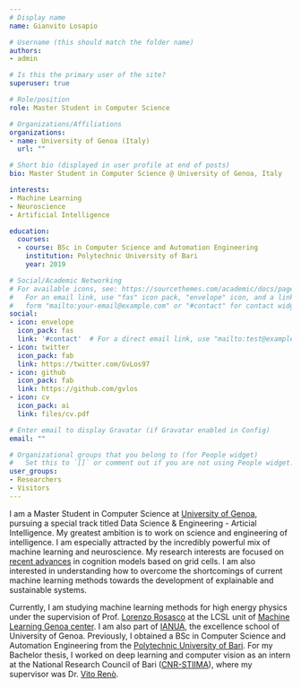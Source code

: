 ```yaml
---
# Display name
name: Gianvito Losapio

# Username (this should match the folder name)
authors:
- admin

# Is this the primary user of the site?
superuser: true

# Role/position
role: Master Student in Computer Science

# Organizations/Affiliations
organizations:
- name: University of Genoa (Italy)
  url: ""

# Short bio (displayed in user profile at end of posts)
bio: Master Student in Computer Science @ University of Genoa, Italy

interests:
- Machine Learning
- Neuroscience
- Artificial Intelligence

education:
  courses:
  - course: BSc in Computer Science and Automation Engineering
    institution: Polytechnic University of Bari
    year: 2019

# Social/Academic Networking
# For available icons, see: https://sourcethemes.com/academic/docs/page-builder/#icons
#   For an email link, use "fas" icon pack, "envelope" icon, and a link in the
#   form "mailto:your-email@example.com" or "#contact" for contact widget.
social:
- icon: envelope
  icon_pack: fas
  link: '#contact'  # For a direct email link, use "mailto:test@example.org".
- icon: twitter
  icon_pack: fab
  link: https://twitter.com/GvLos97
- icon: github
  icon_pack: fab
  link: https://github.com/gvlos
- icon: cv
  icon_pack: ai
  link: files/cv.pdf

# Enter email to display Gravatar (if Gravatar enabled in Config)
email: ""

# Organizational groups that you belong to (for People widget)
#   Set this to `[]` or comment out if you are not using People widget.
user_groups:
- Researchers
- Visitors
---
```


I am a Master Student in Computer Science at [University of Genoa](https://unige.it/en/), pursuing a special track titled Data Science & Engineering - Articial Intelligence. My greatest ambition is to work on science and engineering of intelligence. I am especially attracted by the incredibly powerful mix of machine learning and neuroscience. My research interests are focused on [recent advances](https://www.quantamagazine.org/the-brain-maps-out-ideas-and-memories-like-spaces-20190114/) in cognition models based on grid cells. I am also interested in understanding how to overcome the shortcomings of current machine learning methods towards the development of explainable and sustainable systems.

Currently, I am studying machine learning methods for high energy physics under the supervision of Prof. [Lorenzo Rosasco](http://web.mit.edu/lrosasco/www/) at the LCSL unit of [Machine Learning Genoa center](https://ml.unige.it/). I am also part of [IANUA](http://www.ianua.unige.it/), the excellence school of University of Genoa. Previously, I obtained a BSc in Computer Science and Automation Engineering from the [Polytechnic University of Bari](http://www.en.poliba.it/). For my Bachelor thesis, I worked on deep learning and computer vision as an intern at the National Research Council of Bari ([CNR-STIIMA](https://www.stiima.cnr.it/en/index.php?sez=9)), where my supervisor was Dr. [Vito Renò](https://scholar.google.it/citations?user=K4zb2Q4AAAAJ&hl=it).
